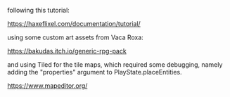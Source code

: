 following this tutorial: 

https://haxeflixel.com/documentation/tutorial/

using some custom art assets from Vaca Roxa:

https://bakudas.itch.io/generic-rpg-pack

and using Tiled for the tile maps, which required some debugging, namely adding the "properties" argument to PlayState.placeEntities. 

https://www.mapeditor.org/